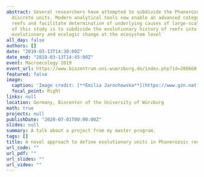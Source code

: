 ```yaml
---
abstract: Several researchers have attempted to subdivide the Phanerozoic record of reefs into
  discrete units. Modern analytical tools now enable an advanced categorization of Phanerozoic
  reefs and facilitate determination of underlying causes of large-scale reef evolution. The aim
  of this study is to subdivide the evolutionary history of reefs into discrete units to quantify
  evolutionary and ecologic change at the ecosystem level
all_day: false
authors: []
date: "2019-03-13T14:30:00Z"
date_end: "2019-03-13T14:45:00Z"
event: Macroecology 2019
event_url: https://www.biozentrum.uni-wuerzburg.de/index.php?id=208660
featured: false
image:
  caption: 'Image credit: [**Emilia Jarochowska**](https://www.gzn.nat.fau.de/palaeontologie/team/wissenschaftler/jarochowska/)'
  focal_point: Right
links: null
location: Germany, Biocenter of the University of Würzburg
math: true
projects: null
publishDate: "2020-07-01T00:00:00Z"
slides: null
summary: A talk about a project from my master program.
tags: []
title: A novel approach to define evolutionary units in Phanerozoic reefs.
url_code: ""
url_pdf: ""
url_slides: ""
url_video: ""
---
```


